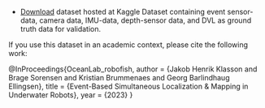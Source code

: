 - [Download](https://www.kaggle.com/datasets/jhenkla/event-dataset-for-underwater-slam) dataset hosted at Kaggle
Dataset containing event sensor-data, camera data, IMU-data, depth-sensor data, and DVL as ground truth data for validation.

If you use this dataset in an academic context, please cite the following work:

@InProceedings{OceanLab_robofish,
author = {Jakob Henrik Klasson and Brage Sorensen and Kristian Brummenaes and Georg Barlindhaug Ellingsen},
title = {Event-Based Simultaneous Localization & Mapping in Underwater Robots},
year = {2023}
}

